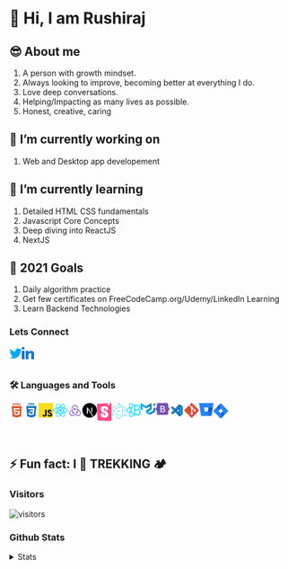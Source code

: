 # 👋 Hi, I am Rushiraj

## 😎 About me

1. A person with growth mindset.
1. Always looking to improve, becoming better at everything I do.
1. Love deep conversations.
1. Helping/Impacting as many lives as possible.
1. Honest, creative, caring

## 🔭 I’m currently working on

1. Web and Desktop app developement

## 🌱 I’m currently learning

1. Detailed HTML CSS fundamentals
1. Javascript Core Concepts
1. Deep diving into ReactJS
1. NextJS

## 🥅 2021 Goals

1. Daily algorithm practice
1. Get few certificates on FreeCodeCamp.org/Udemy/LinkedIn Learning
1. Learn Backend Technologies

### Lets Connect

[<img align="left" alt="Rushiraj Brahmbhatt | Twitter" width="22px" target="_blank" src="./src/assets/icons/twitter.svg" />][twitter]

[<img align="left" alt="Rushiraj Brahmbhatt | Linkedin" width="22px" target="_blank" src="./src/assets/icons/linkedin.svg" />][linkedin]

<br />
<br />

### 🛠 Languages and Tools

<img align="left" alt="HTML5" width="26px" src="./src/assets/icons/html5.svg" /> &nbsp;
<img align="left" alt="CSS3" width="26px" src="./src/assets/icons/css3.svg" /> &nbsp;
<img align="left" alt="Javascript" width="26px" src="./src/assets/icons/javascript.svg" /> &nbsp;
<img align="left" alt="React" width="26px" src="./src/assets/icons/reactjs-icon.svg" /> &nbsp;
<img align="left" alt="Redux" width="26px" src="./src/assets/icons/redux.svg" /> &nbsp;
<img align="left" alt="NextJS" width="26px" src="./src/assets/icons/next-js.svg" /> &nbsp;
<img align="left" alt="Storybook" width="26px" src="./src/assets/icons/sb.svg" /> &nbsp;
<img align="left" alt="Electron" width="26px" src="./src/assets/icons/electron-1.svg" /> &nbsp;
<img align="left" alt="React Bootstrap" width="26px" src="./src/assets/icons/reactbootstrap.svg" /> &nbsp;
<img align="left" alt="Material UI" width="26px" src="./src/assets/icons/material-ui-1.svg" /> &nbsp;
<img align="left" alt="Bootstrap" width="26px" src="./src/assets/icons/bootstrap-5-1.svg" /> &nbsp;
<img align="left" alt="VS Code" width="26px" src="./src/assets/icons/visual-studio-code.svg" /> &nbsp;
<img align="left" alt="Git" width="26px" src="./src/assets/icons/git.svg" /> &nbsp;
<img align="left" alt="Bitbucket" width="26px" src="./src/assets/icons/bitbucket-icon.svg" /> &nbsp;
<img align="left" alt="Jira" width="26px" src="./src/assets/icons/jira-3.svg" /> &nbsp;

<br />

## ⚡ Fun fact: I 💚 TREKKING 🏕️

### Visitors

![visitors](https://visitor-badge.glitch.me/badge?page_id=rushi812.visitor-badge)

### Github Stats

<details>
  <summary>Stats</summary>
  <img align="left" alt="Rushiraj's Github Stats" src="https://github-readme-stats.codestackr.vercel.app/api?username=rushi812&show_icons=true&hide_border=true&theme=dracula" />

</details>

[twitter]: https://twitter.com/Rushiraj004
[linkedin]: https://www.linkedin.com/in/rushiraj-brahmbhatt-12656864/
